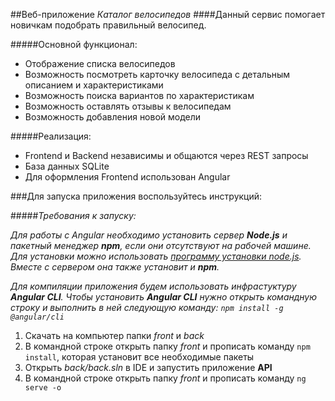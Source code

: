 ##Веб-приложение *Каталог велосипедов*
####Данный сервис помогает новичкам подобрать правильный велосипед.

#####Основной функционал:
- Отображение списка велосипедов
- Возможность посмотреть карточку велосипеда с детальным описанием и характеристиками
- Возможность поиска вариантов по характеристикам
- Возможность оставлять отзывы к велосипедам
- Возможность добавления новой модели

#####Реализация:
- Frontend и Backend независимы и общаются через REST запросы
- База данных SQLite
- Для оформления Frontend использован Angular

###Для запуска приложения воспользуйтесь инструкций:

#####*Требования к запуску:*

*Для работы с Angular необходимо установить сервер **Node.js** и пакетный менеджер **npm**, 
если они отсутствуют на рабочей машине. Для установки можно использовать [программу 
установки node.js](https://nodejs.org/en/). Вместе с сервером она также установит и **npm**.*

*Для компиляции приложения будем использовать инфрастуктуру **Angular CLI**. 
Чтобы установить **Angular CLI** нужно открыть командную строку и выполнить в ней следующую команду:
`npm install -g @angular/cli`*

1. Скачать на компьютер папки *front* и *back*
2. В командной строке открыть папку *front* и прописать команду `npm install`, которая установит все необходимые пакеты
3. Открыть *back/back.sln* в IDE и запустить приложение **API**
4. В командной строке открыть папку *front* и прописать команду `ng serve -o`
